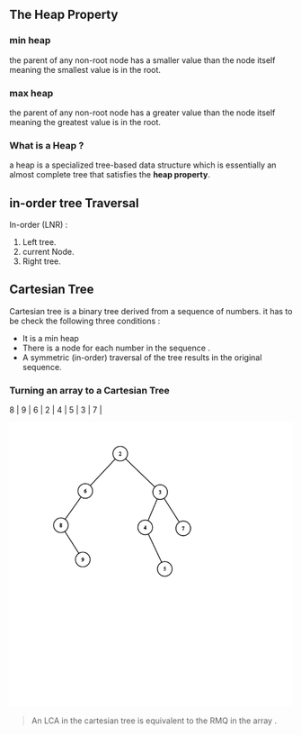 
## The Heap Property 

### min heap 
the parent of any non-root node has a smaller value than the node itself meaning the smallest value is in the root.  

### max heap
the parent of any non-root node has a greater value than the node itself meaning the greatest value is in the root.

### What is a Heap ? 
a heap is a specialized tree-based data structure which is essentially an almost complete tree that satisfies the **heap property**.

## in-order tree Traversal

In-order (LNR) : 
1. Left tree.
2. current Node.
3. Right tree.


## Cartesian Tree 

Cartesian tree is a binary tree derived from a sequence of numbers. 
it has to be check the following three conditions : 
- It is a min heap 
- There is a node for each number in the sequence . 
- A symmetric (in-order) traversal of the tree results in the original sequence.


### Turning an array to a Cartesian Tree  

 8 | 9 | 6 | 2 | 4 | 5 | 3 | 7 | 

![Cartesian Tree](https://github.com/kiiboyane/Advanced-data-structures/blob/master/RMQ/min_heap.png) 

> An LCA in the cartesian tree is equivalent to the RMQ in the array . 

